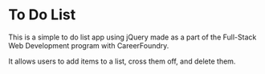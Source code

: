 # To Do List

This is a simple to do list app using jQuery made as a part of the Full-Stack Web Development program with CareerFoundry.

It allows users to add items to a list, cross them off, and delete them.
